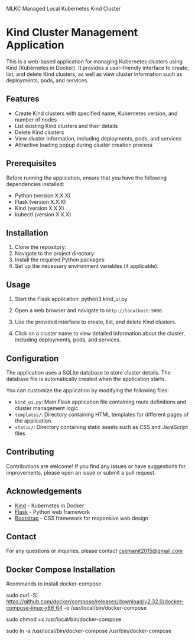 MLKC
Managed Local Kubernetes Kind Cluster

# Kind Cluster Management Application

This is a web-based application for managing Kubernetes clusters using Kind (Kubernetes in Docker). It provides a user-friendly interface to create, list, and delete Kind clusters, as well as view cluster information such as deployments, pods, and services.

## Features

- Create Kind clusters with specified name, Kubernetes version, and number of nodes
- List existing Kind clusters and their details
- Delete Kind clusters
- View cluster information, including deployments, pods, and services
- Attractive loading popup during cluster creation process

## Prerequisites

Before running the application, ensure that you have the following dependencies installed:

- Python (version X.X.X)
- Flask (version X.X.X)
- Kind (version X.X.X)
- kubectl (version X.X.X)

## Installation

1. Clone the repository:
2. Navigate to the project directory:
3. Install the required Python packages:
4. Set up the necessary environment variables (if applicable).

## Usage

1. Start the Flask application:
python3 kind_ui.py
2. Open a web browser and navigate to `http://localhost:5000`.

3. Use the provided interface to create, list, and delete Kind clusters.

4. Click on a cluster name to view detailed information about the cluster, including deployments, pods, and services.

## Configuration

The application uses a SQLite database to store cluster details. The database file is automatically created when the application starts.

You can customize the application by modifying the following files:

- `kind_ui.py`: Main Flask application file containing route definitions and cluster management logic.
- `templates/`: Directory containing HTML templates for different pages of the application.
- `static/`: Directory containing static assets such as CSS and JavaScript files <furture scope>

## Contributing

Contributions are welcome! If you find any issues or have suggestions for improvements, please open an issue or submit a pull request.


## Acknowledgements

- [Kind](https://kind.sigs.k8s.io/) - Kubernetes in Docker
- [Flask](https://flask.palletsprojects.com/) - Python web framework
- [Bootstrap](https://getbootstrap.com/) - CSS framework for responsive web design

## Contact

For any questions or inquiries, please contact csemanit2015@gmail.com

## Docker Compose Installation

#commands to install docker-compose

sudo curl -SL https://github.com/docker/compose/releases/download/v2.32.0/docker-compose-linux-x86_64 -o /usr/local/bin/docker-compose

sudo chmod +x /usr/local/bin/docker-compose

sudo ln -s /usr/local/bin/docker-compose /usr/bin/docker-compose
